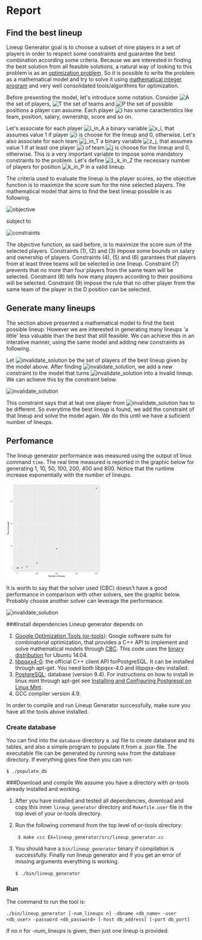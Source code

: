 # Report
## Find the best lineup

Lineup Generator goal is to choose a subset of nine players in a set of players in order to respect some constraints and guarantee the best combination according some criteria. Because we are interested in finding the best solution from all feasible solutions, a natural way of looking to this problem is as an [optimization problem][optimization]. So it is possible to write the problem as a mathematical model and try to solve it using [mathematical integer program][ip] and very well consolidated tools/algorithms for optimization.

Before presenting the model, let's introduce some notation.
Consider <img src="http://mathurl.com/25htm3r.png" alt="A"> the set of players, <img src="http://mathurl.com/3aj257d.png" alt="T"> the set of teams and <img src="http://mathurl.com/22kf4dt.png" alt="P"> the set of possible positions a player can assume. Each player <img src="http://mathurl.com/5ldlsl.png" alt="i"> has some caracteristics like team, position, salary, ownership, score and so on.

Let's associate for each player <img src="http://mathurl.com/gsbq25f.png" alt="i_in_A"> a binary variable <img src="http://mathurl.com/2az2c7m.png" alt="x_i">, that assumes value 1 if player <img src="http://mathurl.com/5ldlsl.png" alt="i"> is choose for the lineup and 0, otherwise.
Let's also associate for each team <img src="http://mathurl.com/hr89jym.png" alt="j_in_T"> a binary variable <img src="http://mathurl.com/oujkp62.png" alt="z_j">, that assumes value 1 if at least one player <img src="http://mathurl.com/5ldlsl.png" alt="i"> of team <img src="http://mathurl.com/6u2lg2j.png" alt="j"> is choose for the lineup and 0, otherwise. This is a very important variable to impose some mandatory constraints to the problem.
Let's define <img src="http://mathurl.com/zv4xfq9.png" alt="L_k_in_Z"> the necessary number of players for position <img src="http://mathurl.com/zdzqyah.png" alt="k_in_P"> in a valid lineup.

The criteria used to evaluate the lineup is the player scores, so the objective function is to maximize the score sum for the nine selected players. The mathematical model that aims to find the best lineup possible is as following.

<img src="http://mathurl.com/gq4rsjf.png" alt="objective">

subject to

<img src="http://mathurl.com/jlp6zpl.png" alt="constraints">

The objective function, as said before, is to maximize the score sum of the selected players. Constraints (1), (2) and (3) impose some bounds on salary and ownership of players. Constraints (4), (5) and (6) garantees that players from at least three teams will be selected in one lineup. Constraint (7) prevents that no more than four players from the same team will be selected. Constraint (8) tells how many players according to their positions will be selected. Constraint (9) impose the rule that no other player from the same team of the player in the D position can be selected.


## Generate many lineups

The section above presented a mathematical model to find the best possible lineup. However we are interested in generating many lineups 'a little' less valuable than the best that still feasible. We can achieve this in an interative manner, using the same model and adding new constraints as following.

Let <img src="http://mathurl.com/32b5w4t.png" alt="invalidate_solution"> be the set of players of the best lineup given by the model above.
After finding <img src="http://mathurl.com/32b5w4t.png" alt="invalidate_solution">, we add a new constraint to the model that turns <img src="http://mathurl.com/32b5w4t.png" alt="invalidate_solution"> into a invalid lineup. We can achieve this by the constraint below.

<img src="http://mathurl.com/z29ycr2.png" alt="invalidate_solution">

This constraint says that at leat one player from <img src="http://mathurl.com/32b5w4t.png" alt="invalidate_solution"> has to be different. So everytime the best lineup is found, we add the constraint of that lineup and solve the model again. We do this until we have a suficient number of  lineups.

## Perfomance

The lineup generator performance was measured using the output of linux command `time`. The real time measured is reported in the graphic below for generating 1, 10, 50, 100, 200, 400 and 800. Notice that the runtime increase exponentially with the number of lineups.

<img src="performance.png" alt="performance" style="max-width:50%;">

It is worth to say that the solver used (CBC) doesn't have a good performance in comparison with other solvers, see the graphic below. Probably choose another solver can leverage the performance.

<img src="http://scip.zib.de/images/2016_06_13.png" alt="invalidate_solution">












[ip]: https://en.wikipedia.org/wiki/Integer_programming "Integer Programming"
[optimization]: https://en.wikipedia.org/wiki/Optimization_problem "Optimization Problem"












###Install dependencies
Lineup generator depends on

1. [Google Optimization Tools (or-tools)][ortools]: Google software suite for combinatorial optimization, that provides a C++ API to implement and solve mathematical models through [CBC][cbc]. This code uses the [binary distribution][ubuntu] for Ubuntu 14.04.
2. [libpqxx4-0][pqxx]: the official C++ client API for ​PostgreSQL. It can be installed through apt-get. You need both libpqxx-4.0 and libpqxx-dev installed.
3. [PostgreSQL][postgresql]: database (version 9.4). For instructions on how to install in linux mint through apt-get see [Installing and Configuring Postgresql on Linux Mint][mint].
4. GCC compiler version 4.9.

In order to compile and run Lineup Generator successfully, make sure you have all the tools above installed.

### Create database

You can find into the `database` directory a .sql file to create database and its tables, and also a simple program to populate it from a .json file. The executable file can be generated by running `make` from the database directory. If everything goes fine then you can run:
```
$ ./populate_db
```
###Download and compile
We assume you have a directory with or-tools already installed and working.

1. After you have installed and tested all dependencies, download and copy this inner `lineup_generator` directory and `Makefile.user` file in the top level of your or-tools directory.
2. Run the following command from the top level of or-tools directory:

	``` $ make ccc EX=lineup_generator/src/lineup_generator.cc```

3. You should have a `bin/lineup_generator` binary if compilation is successfully. Finally run lineup generator and if you get an error of missing arguments everything is working.

	```$ ./bin/lineup_generator```

### Run
The command to run the tool is:
```
./bin/lineup_generator [-num_lineups n] -dbname <db_name> -user <db_user> -password <db_password> [-host db_address] [-port db_port]
```
If no *n* for *-num_lineups* is given, then just one lineup is provided.

[mint]:https://www.codeproject.com/articles/898303/installing-and-configuring-postgresql-on-linux-min. "installing-and-configuring-postgresql"
[postgresql]: https://www.postgresql.org/ "PostgreSQL"
[ubuntu]: https://github.com/google/or-tools/releases/download/v5.0/or-tools_Ubuntu-14.04-64bit_v5.0.3919.tar.gz "Ubuntu 14.04"
[cbc]: https://projects.coin-or.org/Cbc "CBC"
[pqxx]: http://pqxx.org/development/libpqxx/ "libpqxx"
[ortools]: https://developers.google.com/optimization/        "Google Optimization Tools"
